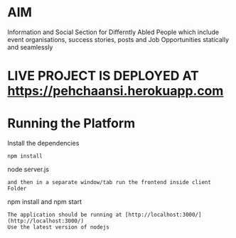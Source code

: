 # AIM
Information and Social Section for Differntly Abled People which include event organisations, success stories, posts and Job Opportunities statically and seamlessly

# LIVE PROJECT IS DEPLOYED AT https://pehchaansi.herokuapp.com


# Running the Platform 
Install the dependencies
```
npm install
```
node server.js
```
and then in a separate window/tab run the frontend inside client Folder
```
npm install and
npm start
```
The application should be running at [http://localhost:3000/](http://localhost:3000/)
Use the latest version of nodejs

